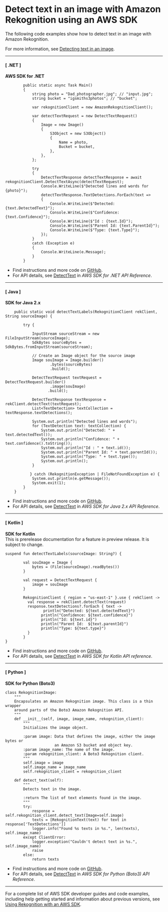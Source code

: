 # Detect text in an image with Amazon Rekognition using an AWS SDK<a name="example_rekognition_DetectText_section"></a>

The following code examples show how to detect text in an image with Amazon Rekognition\.

For more information, see [Detecting text in an image](https://docs.aws.amazon.com/rekognition/latest/dg/text-detecting-text-procedure.html)\.

------
#### [ \.NET ]

**AWS SDK for \.NET**  
  

```
        public static async Task Main()
        {
            string photo = "Dad_photographer.jpg"; // "input.jpg";
            string bucket = "igsmiths3photos"; // "bucket";

            var rekognitionClient = new AmazonRekognitionClient();

            var detectTextRequest = new DetectTextRequest()
            {
                Image = new Image()
                {
                    S3Object = new S3Object()
                    {
                        Name = photo,
                        Bucket = bucket,
                    },
                },
            };

            try
            {
                DetectTextResponse detectTextResponse = await rekognitionClient.DetectTextAsync(detectTextRequest);
                Console.WriteLine($"Detected lines and words for {photo}");
                detectTextResponse.TextDetections.ForEach(text =>
                {
                    Console.WriteLine($"Detected: {text.DetectedText}");
                    Console.WriteLine($"Confidence: {text.Confidence}");
                    Console.WriteLine($"Id : {text.Id}");
                    Console.WriteLine($"Parent Id: {text.ParentId}");
                    Console.WriteLine($"Type: {text.Type}");
                });
            }
            catch (Exception e)
            {
                Console.WriteLine(e.Message);
            }
        }
```
+  Find instructions and more code on [GitHub](https://github.com/awsdocs/aws-doc-sdk-examples/tree/main/dotnetv3/Rekognition/#code-examples)\. 
+  For API details, see [DetectText](https://docs.aws.amazon.com/goto/DotNetSDKV3/rekognition-2016-06-27/DetectText) in *AWS SDK for \.NET API Reference*\. 

------
#### [ Java ]

**SDK for Java 2\.x**  
  

```
    public static void detectTextLabels(RekognitionClient rekClient, String sourceImage) {

        try {

            InputStream sourceStream = new FileInputStream(sourceImage);
            SdkBytes sourceBytes = SdkBytes.fromInputStream(sourceStream);

            // Create an Image object for the source image
            Image souImage = Image.builder()
                    .bytes(sourceBytes)
                    .build();

            DetectTextRequest textRequest = DetectTextRequest.builder()
                    .image(souImage)
                   .build();

            DetectTextResponse textResponse = rekClient.detectText(textRequest);
            List<TextDetection> textCollection = textResponse.textDetections();

            System.out.println("Detected lines and words");
            for (TextDetection text: textCollection) {
                System.out.println("Detected: " + text.detectedText());
                System.out.println("Confidence: " + text.confidence().toString());
                System.out.println("Id : " + text.id());
                System.out.println("Parent Id: " + text.parentId());
                System.out.println("Type: " + text.type());
                System.out.println();
            }

           } catch (RekognitionException | FileNotFoundException e) {
            System.out.println(e.getMessage());
            System.exit(1);
        }
    }
```
+  Find instructions and more code on [GitHub](https://github.com/awsdocs/aws-doc-sdk-examples/tree/main/javav2/example_code/rekognition/#readme)\. 
+  For API details, see [DetectText](https://docs.aws.amazon.com/goto/SdkForJavaV2/rekognition-2016-06-27/DetectText) in *AWS SDK for Java 2\.x API Reference*\. 

------
#### [ Kotlin ]

**SDK for Kotlin**  
This is prerelease documentation for a feature in preview release\. It is subject to change\.
  

```
suspend fun detectTextLabels(sourceImage: String?) {

        val souImage = Image {
            bytes = (File(sourceImage).readBytes())
        }

        val request = DetectTextRequest {
            image = souImage
        }

        RekognitionClient { region = "us-east-1" }.use { rekClient ->
          val response = rekClient.detectText(request)
          response.textDetections?.forEach { text ->
                 println("Detected: ${text.detectedText}")
                println("Confidence: ${text.confidence}")
                println("Id: ${text.id}")
                println("Parent Id:  ${text.parentId}")
                println("Type: ${text.type}")
          }
        }
}
```
+  Find instructions and more code on [GitHub](https://github.com/awsdocs/aws-doc-sdk-examples/tree/main/kotlin/services/rekognition#code-examples)\. 
+  For API details, see [DetectText](https://github.com/awslabs/aws-sdk-kotlin#generating-api-documentation) in *AWS SDK for Kotlin API reference*\. 

------
#### [ Python ]

**SDK for Python \(Boto3\)**  
  

```
class RekognitionImage:
    """
    Encapsulates an Amazon Rekognition image. This class is a thin wrapper
    around parts of the Boto3 Amazon Rekognition API.
    """
    def __init__(self, image, image_name, rekognition_client):
        """
        Initializes the image object.

        :param image: Data that defines the image, either the image bytes or
                      an Amazon S3 bucket and object key.
        :param image_name: The name of the image.
        :param rekognition_client: A Boto3 Rekognition client.
        """
        self.image = image
        self.image_name = image_name
        self.rekognition_client = rekognition_client

    def detect_text(self):
        """
        Detects text in the image.

        :return The list of text elements found in the image.
        """
        try:
            response = self.rekognition_client.detect_text(Image=self.image)
            texts = [RekognitionText(text) for text in response['TextDetections']]
            logger.info("Found %s texts in %s.", len(texts), self.image_name)
        except ClientError:
            logger.exception("Couldn't detect text in %s.", self.image_name)
            raise
        else:
            return texts
```
+  Find instructions and more code on [GitHub](https://github.com/awsdocs/aws-doc-sdk-examples/tree/main/python/example_code/rekognition#code-examples)\. 
+  For API details, see [DetectText](https://docs.aws.amazon.com/goto/boto3/rekognition-2016-06-27/DetectText) in *AWS SDK for Python \(Boto3\) API Reference*\. 

------

For a complete list of AWS SDK developer guides and code examples, including help getting started and information about previous versions, see [Using Rekognition with an AWS SDK](sdk-general-information-section.md)\.
